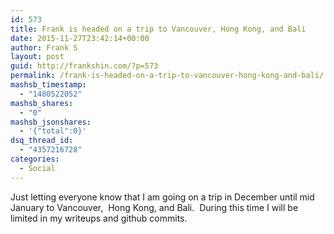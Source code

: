 ```yaml
---
id: 573
title: Frank is headed on a trip to Vancouver, Hong Kong, and Bali
date: 2015-11-27T23:42:14+00:00
author: Frank S
layout: post
guid: http://frankshin.com/?p=573
permalink: /frank-is-headed-on-a-trip-to-vancouver-hong-kong-and-bali/
mashsb_timestamp:
  - "1480522052"
mashsb_shares:
  - "0"
mashsb_jsonshares:
  - '{"total":0}'
dsq_thread_id:
  - "4357216728"
categories:
  - Social
---
```

Just letting everyone know that I am going on a trip in December until mid January to Vancouver,&nbsp; Hong Kong, and Bali.&nbsp; During this time I will be limited in my writeups and github commits.